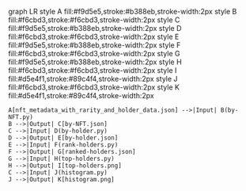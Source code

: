 graph LR
    style A fill:#f9d5e5,stroke:#b388eb,stroke-width:2px
    style B fill:#f6cbd3,stroke:#f6cbd3,stroke-width:2px
    style C fill:#f9d5e5,stroke:#b388eb,stroke-width:2px
    style D fill:#f6cbd3,stroke:#f6cbd3,stroke-width:2px
    style E fill:#f9d5e5,stroke:#b388eb,stroke-width:2px
    style F fill:#f6cbd3,stroke:#f6cbd3,stroke-width:2px
    style G fill:#f9d5e5,stroke:#b388eb,stroke-width:2px
    style H fill:#f6cbd3,stroke:#f6cbd3,stroke-width:2px
    style I fill:#d5e4f1,stroke:#89c4f4,stroke-width:2px
    style J fill:#f6cbd3,stroke:#f6cbd3,stroke-width:2px
    style K fill:#d5e4f1,stroke:#89c4f4,stroke-width:2px

    A[nft_metadata_with_rarity_and_holder_data.json] -->|Input| B(by-NFT.py)
    B -->|Output| C[by-NFT.json]
    C -->|Input| D(by-holder.py)
    D -->|Output| E[by-holder.json]
    E -->|Input| F(rank-holders.py)
    F -->|Output| G[ranked-holders.json]
    G -->|Input| H(top-holders.py)
    H -->|Output| I[top-holders.png]
    C -->|Input| J(histogram.py)
    J -->|Output| K[histogram.png]
